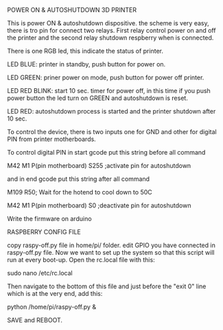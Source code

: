 POWER ON & AUTOSHUTDOWN 3D PRINTER

This is power ON & autoshutdown dispositive.
the scheme is very easy, there is tro pin for connect two relays. First relay control power on and off the printer and the second relay shutdown respberry when is connected.

There is one RGB led, this indicate the status of printer.

LED BLUE: printer in standby, push button for power on.

LED GREEN: priner power on mode, push button for power off printer.

LED RED BLINK: start 10 sec. timer for power off, in this time if you push power button the 
                             led turn on GREEN and autoshutdown is reset.
                             
LED RED: autoshutdown process is started and the printer shutdown after 10 sec.

To control the device, there is two inputs one for GND and other for digital PIN from printer motherboards.

To control digital PIN in start gcode put this string before all command 

M42 M1 P(pin motherboard) S255 ;activate pin for autoshutdown

and in end gcode put this string after all command

M109 R50; Wait for the hotend to cool down to 50C

M42 M1 P(pin motherboard) S0 ;deactivate pin for autoshutdown

Write the firmware on arduino

RASPBERRY CONFIG FILE

copy raspy-off.py file in home/pi/ folder.
edit GPIO you have connected in raspy-off.py file.
Now we want to set up the system so that this script will run at every boot-up. Open the rc.local file with this:

sudo nano /etc/rc.local

Then navigate to the bottom of this file and just before the "exit 0" line which is at the very end, add this:

python /home/pi/raspy-off.py & 

SAVE and REBOOT.
